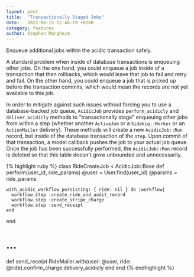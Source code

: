 ```yaml
---
layout: post
title:  "Transactionally Staged Jobs"
date:   2022-08-15 12:46:19 +0200
category: features
author: Stephen Margheim
---
```


<p class="lead">Enqueue additional jobs within the acidic transaction safely.</p>

A standard problem when inside of database transactions is enqueuing other jobs. On the one hand, you could enqueue a job inside of a transaction that then rollbacks, which would leave that job to fail and retry and fail. On the other hand, you could enqueue a job that is picked up before the transaction commits, which would mean the records are not yet available to this job.

In order to mitigate against such issues without forcing you to use a database-backed job queue, `AcidicJob` provides `perform_acidicly` and `deliver_acidicly` methods to "transactionally stage" enqueuing other jobs from within a step (whether another `ActiveJob` or a `Sidekiq::Worker` or an `ActionMailer` delivery). These methods will create a new `AcidicJob::Run` record, but inside of the database transaction of the `step`. Upon commit of that transaction, a model callback pushes the job to your actual job queue.  Once the job has been successfully performed, the `AcidicJob::Run` record is deleted so that this table doesn't grow unbounded and unnecessarily.

{% highlight ruby %}
class RideCreateJob < AcidicJob::Base
  def perform(user_id, ride_params)
    @user = User.find(user_id)
    @params = ride_params
    
    with_acidic_workflow persisting: { ride: nil } do |workflow|
      workflow.step :create_ride_and_audit_record
      workflow.step :create_stripe_charge
      workflow.step :send_receipt
    end
  end

  # ...

  def send_receipt
    RideMailer.with(user: @user, ride: @ride).confirm_charge.delivery_acidicly
  end
end
{% endhighlight %}

